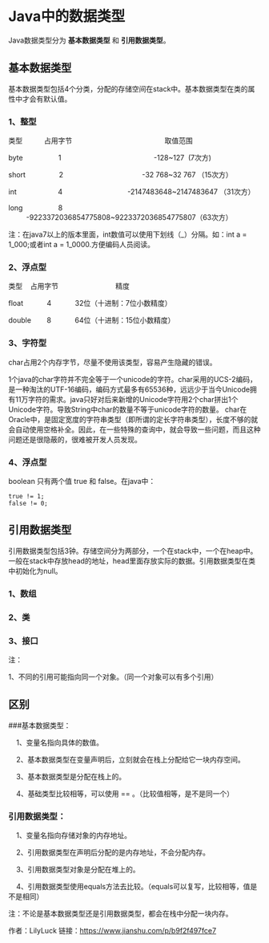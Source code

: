 # Java中的数据类型

Java数据类型分为 **基本数据类型** 和 **引用数据类型**。

## 基本数据类型

基本数据类型包括4个分类，分配的存储空间在stack中。基本数据类型在类的属性中才会有默认值。

### 1、整型

类型           占用字节                                               取值范围 

byte                  1                                               -128~127  (7次方)

short                 2                                        -32 768~32 767 （15次方）

int                     4                                 -2147483648~2147483647 （31次方）

long                  8                -9223372036854775808~9223372036854775807（63次方）

注：在java7以上的版本里面，int数值可以使用下划线（_）分隔。如：int a = 1_000;或者int a = 1_0000.方便编码人员阅读。

### 2、浮点型

类型    占用字节                             精度

float            4            32位（十进制：7位小数精度）

double        8            64位（十进制：15位小数精度）

### 3、字符型

char占用2个内存字节，尽量不使用该类型，容易产生隐藏的错误。

1个java的char字符并不完全等于一个unicode的字符。char采用的UCS-2编码，是一种淘汰的UTF-16编码，编码方式最多有65536种，远远少于当今Unicode拥有11万字符的需求。java只好对后来新增的Unicode字符用2个char拼出1个Unicode字符。导致String中char的数量不等于unicode字符的数量。 char在Oracle中，是固定宽度的字符串类型（即所谓的定长字符串类型），长度不够的就会自动使用空格补全。因此，在一些特殊的查询中，就会导致一些问题，而且这种问题还是很隐蔽的，很难被开发人员发现。

### 4、浮点型

boolean 只有两个值 true 和 false。在java中：

```
true != 1;
false != 0;
``` 

## 引用数据类型

引用数据类型包括3钟。存储空间分为两部分，一个在stack中，一个在heap中。一般在stack中存放head的地址，head里面存放实际的数据。引用数据类型在类中初始化为null。

### 1、数组

### 2、类

### 3、接口

注：

1、不同的引用可能指向同一个对象。（同一个对象可以有多个引用）

## 区别

###基本数据类型：

    1、变量名指向具体的数值。

    2、基本数据类型在变量声明后，立刻就会在栈上分配给它一块内存空间。

    3、基本数据类型是分配在栈上的。

    4、基础类型比较相等，可以使用 == 。（比较值相等，是不是同一个）

### 引用数据类型：

    1、变量名指向存储对象的内存地址。

    2、引用数据类型在声明后分配的是内存地址，不会分配内存。

    3、引用数据类型对象是分配在堆上的。

    4、引用数据类型使用equals方法去比较。（equals可以复写，比较相等，值是不是相同）

注：不论是基本数据类型还是引用数据类型，都会在栈中分配一块内存。

作者：LilyLuck
链接：https://www.jianshu.com/p/b9f2f497fce7
